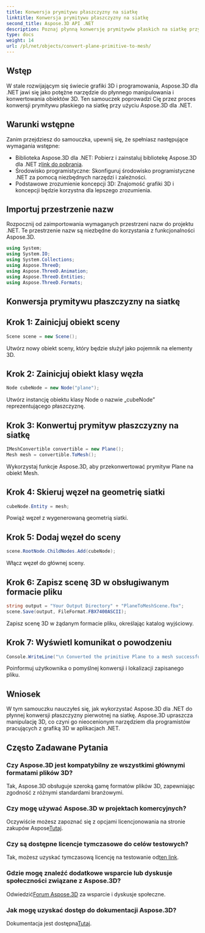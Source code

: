 ```yaml
---
title: Konwersja prymitywu płaszczyzny na siatkę
linktitle: Konwersja prymitywu płaszczyzny na siatkę
second_title: Aspose.3D API .NET
description: Poznaj płynną konwersję prymitywów płaskich na siatkę przy użyciu Aspose.3D dla .NET. Ulepsz swój rozwój grafiki 3D bez wysiłku!
type: docs
weight: 14
url: /pl/net/objects/convert-plane-primitive-to-mesh/
---
```

## Wstęp
W stale rozwijającym się świecie grafiki 3D i programowania, Aspose.3D dla .NET jawi się jako potężne narzędzie do płynnego manipulowania i konwertowania obiektów 3D. Ten samouczek poprowadzi Cię przez proces konwersji prymitywu płaskiego na siatkę przy użyciu Aspose.3D dla .NET.
## Warunki wstępne
Zanim przejdziesz do samouczka, upewnij się, że spełniasz następujące wymagania wstępne:
-  Biblioteka Aspose.3D dla .NET: Pobierz i zainstaluj bibliotekę Aspose.3D dla .NET z[link do pobrania](https://releases.aspose.com/3d/net/).
- Środowisko programistyczne: Skonfiguruj środowisko programistyczne .NET za pomocą niezbędnych narzędzi i zależności.
- Podstawowe zrozumienie koncepcji 3D: Znajomość grafiki 3D i koncepcji będzie korzystna dla lepszego zrozumienia.
## Importuj przestrzenie nazw
Rozpocznij od zaimportowania wymaganych przestrzeni nazw do projektu .NET. Te przestrzenie nazw są niezbędne do korzystania z funkcjonalności Aspose.3D.
```csharp
using System;
using System.IO;
using System.Collections;
using Aspose.ThreeD;
using Aspose.ThreeD.Animation;
using Aspose.ThreeD.Entities;
using Aspose.ThreeD.Formats;
```
## Konwersja prymitywu płaszczyzny na siatkę

## Krok 1: Zainicjuj obiekt sceny
```csharp
Scene scene = new Scene();
```
Utwórz nowy obiekt sceny, który będzie służył jako pojemnik na elementy 3D.
## Krok 2: Zainicjuj obiekt klasy węzła
```csharp
Node cubeNode = new Node("plane");
```
Utwórz instancję obiektu klasy Node o nazwie „cubeNode” reprezentującego płaszczyznę.
## Krok 3: Konwertuj prymityw płaszczyzny na siatkę
```csharp
IMeshConvertible convertible = new Plane();
Mesh mesh = convertible.ToMesh();
```
Wykorzystaj funkcje Aspose.3D, aby przekonwertować prymityw Plane na obiekt Mesh.
## Krok 4: Skieruj węzeł na geometrię siatki
```csharp
cubeNode.Entity = mesh;
```
Powiąż węzeł z wygenerowaną geometrią siatki.
## Krok 5: Dodaj węzeł do sceny
```csharp
scene.RootNode.ChildNodes.Add(cubeNode);
```
Włącz węzeł do głównej sceny.
## Krok 6: Zapisz scenę 3D w obsługiwanym formacie pliku
```csharp
string output = "Your Output Directory" + "PlaneToMeshScene.fbx";
scene.Save(output, FileFormat.FBX7400ASCII);
```
Zapisz scenę 3D w żądanym formacie pliku, określając katalog wyjściowy.
## Krok 7: Wyświetl komunikat o powodzeniu
```csharp
Console.WriteLine("\n Converted the primitive Plane to a mesh successfully.\nFile saved at " + output);
```
Poinformuj użytkownika o pomyślnej konwersji i lokalizacji zapisanego pliku.
## Wniosek
W tym samouczku nauczyłeś się, jak wykorzystać Aspose.3D dla .NET do płynnej konwersji płaszczyzny pierwotnej na siatkę. Aspose.3D upraszcza manipulację 3D, co czyni go nieocenionym narzędziem dla programistów pracujących z grafiką 3D w aplikacjach .NET.
## Często Zadawane Pytania
### Czy Aspose.3D jest kompatybilny ze wszystkimi głównymi formatami plików 3D?
Tak, Aspose.3D obsługuje szeroką gamę formatów plików 3D, zapewniając zgodność z różnymi standardami branżowymi.
### Czy mogę używać Aspose.3D w projektach komercyjnych?
 Oczywiście możesz zapoznać się z opcjami licencjonowania na stronie zakupów Aspose[Tutaj](https://purchase.aspose.com/buy).
### Czy są dostępne licencje tymczasowe do celów testowych?
 Tak, możesz uzyskać tymczasową licencję na testowanie od[ten link](https://purchase.aspose.com/temporary-license/).
### Gdzie mogę znaleźć dodatkowe wsparcie lub dyskusje społeczności związane z Aspose.3D?
 Odwiedzić[Forum Aspose.3D](https://forum.aspose.com/c/3d/18) za wsparcie i dyskusje społeczne.
### Jak mogę uzyskać dostęp do dokumentacji Aspose.3D?
 Dokumentacja jest dostępna[Tutaj](https://reference.aspose.com/3d/net/).